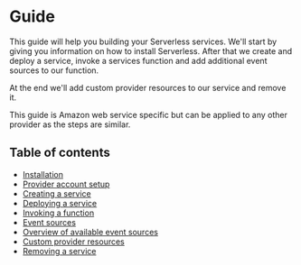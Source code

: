 # Guide

This guide will help you building your Serverless services.
We'll start by giving you information on how to install Serverless. After that we create and deploy a service, invoke a
services function and add additional event sources to our function.

At the end we'll add custom provider resources to our service and remove it.

This guide is Amazon web service specific but can be applied to any other provider as the steps are similar.

## Table of contents

- [Installation](installation.md)
- [Provider account setup](provider-account-setup.md)
- [Creating a service](creating-a-service.md)
- [Deploying a service](deploying-a-service.md)
- [Invoking a function](invoking-a-function.md)
- [Event sources](event-sources.md)
- [Overview of available event sources](overview-of-event-sources.md)
- [Custom provider resources](custom-provider-resources.md)
- [Removing a service](removing-a-service.md)
